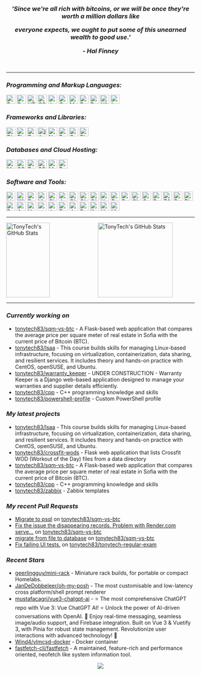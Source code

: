<br/>

<h3 align="center">
 <p><i> 'Since we're all rich with bitcoins, or we will be once they're worth a million dollars like </i></p>
 <p><i> everyone expects, we ought to put some of this unearned wealth to good use.' </i></p>
 <p align="center"><i>- Hal Finney </i></p> 
</h3>

<br/>

---
<h3><i>Programming and Markup Languages:</i></h3>
<a href="/python_cert.md"><img height="24" src="https://img.shields.io/badge/-Python-3776AB?logo=Python&logoColor=white&style=flat-square" alt="Python"></a>
<a href="/lsa.md"><img height="24" src="https://img.shields.io/badge/-Bash-4EAA25?logo=gnubash&logoColor=white&style=flat-square" alt="Bash Shell"></a>
<a href="/html_css_cert.md"><img height="24" src="https://img.shields.io/badge/-HTML-E34F26?logo=html5&logoColor=white&style=flat-square" alt="HTML"></a>
<a href="/html_css_cert.md"><img height="24" src="https://img.shields.io/badge/-CSS-1572B6?logo=css3&logoColor=white&style=flat-square" alt="CSS"></a>
<a href="/js_front_end_cert.md"><img height="24" src="https://img.shields.io/badge/-JavaScript-F7DF1E?logo=javascript&logoColor=black&style=flat-square" alt="JavaScript"></a>
<a href="#"><img height="24" src="https://img.shields.io/badge/-C++-00599C?logo=cplusplus&logoColor=white&style=flat-square" alt="C++"></a>
<a href="#"><img height="24" src="https://img.shields.io/badge/-Markdown-000000?logo=markdown&logoColor=white&style=flat-square" alt="Markdown"></a>
<a href="#"><img height="24" src="https://img.shields.io/badge/-PowerShell-5391FE?logo=powershell&logoColor=white&style=flat-square" alt="PowerShell"></a>
<a href="#"><img height="24" src="https://img.shields.io/badge/-RegEx-3e69cd?logo=&logoColor=white&style=flat-square" alt="RegEx"></a>
<a href="#"><img height="24" src="https://img.shields.io/badge/-YAML-CB171E?logo=yaml&logoColor=white&style=flat-square" alt="YAML"></a>
<a href="#"><img height="24" src="https://img.shields.io/badge/-LaTeX-008080?logo=latex&logoColor=white&style=flat-square" alt="LaTeX"></a>

<h3><i>Frameworks and Libraries:</i></h3>
<a href="/django_cert.md"><img height="24" src="https://img.shields.io/badge/-Django-092E20?logo=django&logoColor=white&style=flat-square" alt="Django"></a>
<a href="#"><img height="24" src="https://img.shields.io/badge/-Flask-000000?logo=flask&logoColor=white&style=flat-square" alt="Flask"></a>
<a href="#"><img height="24" src="https://img.shields.io/badge/-Pytest-0A9EDC?logo=Pytest&logoColor=white&style=flat-square" alt="Pytest"></a>
<a href="#"><img height="24" src="https://img.shields.io/badge/-Jinja-B41717?logo=jinja&logoColor=white&style=flat-square" alt="jQuery"></a>
<a href="/jupyter.md"><img height="24" src="https://img.shields.io/badge/-NumPy-013243?logo=numpy&logoColor=white&style=flat-square" alt="NumPy"></a>
<a href="/jupyter.md"><img height="24" src="https://img.shields.io/badge/-Pandas-150458?logo=pandas&logoColor=white&style=flat-square" alt="Pandas"></a>
<a href="#"><img height="24" src="https://img.shields.io/badge/-Celery-37814A?logo=celery&logoColor=white&style=flat-square" alt="Celery"></a>
<a href="#"><img height="24" src="https://img.shields.io/badge/-Playwright-2EAD33?logo=playwright&logoColor=white&style=flat-square" alt="Playwright"></a>

<h3><i>Databases and Cloud Hosting:</i></h3>
<a href="/mysql_cert.md"><img height="24" src="https://img.shields.io/badge/-MySQL-4479A1?logo=mysql&logoColor=white&style=flat-square" alt="MySQL"></a>
<a href="#"><img height="24" src="https://img.shields.io/badge/-SQLite-003B57?logo=sqlite&logoColor=white&style=flat-square" alt="SQLite"></a>
<a href="/postgreslq.md"><img height="24" src="https://img.shields.io/badge/-PostgreSQL-4169E1?logo=postgresql&logoColor=white&style=flat-square" alt="PostgreSQL"></a>
<a href="#"><img height="24" src="https://img.shields.io/badge/-SQLAlchemy-D71F00?logo=sqlalchemy&logoColor=white&style=flat-square" alt="SQLAlchemy"></a>
<a href="#"><img height="24" src="https://img.shields.io/badge/-Microsoft SQL Server-CC2927?logo=microsoftsqlserver&logoColor=white&style=flat-square" alt="MS SQL Server"></a>
<a href="#"><img height="24" src="https://img.shields.io/badge/-Redis-DC382D?logo=redis&logoColor=white&style=flat-square" alt="Redis"></a>

<h3><i>Software and Tools:</i></h3>
<a href="/lsa.md"><img height="24" src="https://img.shields.io/badge/-Linux-FCC624?logo=linux&logoColor=black&style=flat-square" alt="Linux"></a>
<a href="#"><img height="24" src="https://img.shields.io/badge/-Windows-0078D4?logo=windows&logoColor=white&style=flat-square" alt="Windows"></a>
<a href="#"><img height="24" src="https://img.shields.io/badge/-PyCharm-000000?logo=pycharm&logoColor=white&style=flat-square" alt="PyCharm"></a>
<a href="#"><img height="24" src="https://img.shields.io/badge/-Visual Studio Code-007ACC?logo=visualstudiocode&logoColor=white&style=flat-square" alt="Visual Studio Code"></a>
<a href="#"><img height="24" src="https://img.shields.io/badge/-CLion-000000?logo=clion&logoColor=white&style=flat-square" alt="CLion"></a>
<a href="/jupyter.md"><img height="24" src="https://img.shields.io/badge/-Jupyter-F37626?logo=jupyter&logoColor=white&style=flat-square" alt="Jupyter"></a>
<a href="#"><img height="24" src="https://img.shields.io/badge/-Git-F05032?logo=git&logoColor=white&style=flat-square" alt="Git"></a>
<a href="#"><img height="24" src="https://img.shields.io/badge/-GitHub-181717?logo=github&logoColor=white&style=flat-square" alt="GitHub"></a>
<a href="/devops.md"><img height="24" src="https://img.shields.io/badge/-GitHub Actions-2088FF?logo=githubactions&logoColor=white&style=flat-square" alt="GitHub Actions"></a>
<a href="#"><img height="24" src="https://img.shields.io/badge/-VMware Workstation-607078?logo=vmware&logoColor=white&style=flat-square" alt="VMware Workstation"></a>
<a href="/containers_and_cloud.md"><img height="24" src="https://img.shields.io/badge/-Docker-2496ED?logo=docker&logoColor=white&style=flat-square" alt="Docker"></a>
<a href="#"><img height="24" src="https://img.shields.io/badge/-Postman-FF6C37?logo=postman&logoColor=white&style=flat-square" alt="Postman"></a>
<a href="#"><img height="24" src="https://img.shields.io/badge/-Obsidian-7C3AED?logo=obsidian&logoColor=white&style=flat-square" alt="Obsidian"></a>
<a href="#"><img height="24" src="https://img.shields.io/badge/-Grafana-F46800?logo=grafana&logoColor=white&style=flat-square" alt="Grafana"></a>
<a href="#"><img height="24" src="https://img.shields.io/badge/-Portainer-13BEF9?logo=portainer&logoColor=white&style=flat-square" alt="Portainer"></a>
<a href="#"><img height="24" src="https://img.shields.io/badge/-ZABBIX-c72229?logo=&logoColor=white&style=flat-square" alt="ZABBIX"></a>
<a href="#"><img height="24" src="https://img.shields.io/badge/-Brave-FB542B?logo=brave&logoColor=white&style=flat-square" alt="Brave"></a>
<a href="#"><img height="24" src="https://img.shields.io/badge/-Pihole-96060C?logo=pihole&logoColor=white&style=flat-square" alt="Pi-hole"></a>
<a href="#"><img height="24" src="https://img.shields.io/badge/-Proxmox-E57000?logo=proxmox&logoColor=white&style=flat-square" alt="Proxmox"></a>
<a href="#"><img height="24" src="https://img.shields.io/badge/-Ansible-EE0000?logo=ansible&logoColor=white&style=flat-square" alt="Ansible"></a>
<a href="#"><img height="24" src="https://img.shields.io/badge/-Vagrant-1868F2?logo=vagrant&logoColor=white&style=flat-square" alt="Vagrant"></a>
<a href="#"><img height="24" src="https://img.shields.io/badge/-openmediavault-5DACDF?logo=openmediavault&logoColor=white&style=flat-square" alt="openmediavault"></a>
<a href="#"><img height="24" src="https://img.shields.io/badge/-Jenkins-D24939?logo=jenkins&logoColor=white&style=flat-square" alt="Jenkins"></a>
<a href="#"><img height="24" src="https://img.shields.io/badge/-Terraform-844FBA?logo=terraform&logoColor=white&style=flat-square" alt="Terraform"></a>
<a href="#"><img height="24" src="https://img.shields.io/badge/-dwm-1177AA?logo=dwm&logoColor=white&style=flat-square" alt="dwm"></a>
<a href="#"><img height="24" src="https://img.shields.io/badge/-Prometheus-E6522C?logo=prometheus&logoColor=white&style=flat-square" alt="Prometheus"></a>
<a href="/k8s.md"><img height="24" src="https://img.shields.io/badge/-Kubernetes-326CE5?logo=kubernetes&logoColor=white&style=flat-square" alt="Kubernetes"></a>
<a href="#"><img height="24" src="https://img.shields.io/badge/-Helm-0F1689?logo=helm&logoColor=white&style=flat-square" alt="Helm"></a>
<a href="#"><img height="24" src="https://img.shields.io/badge/-VirtualBox-2F61B4?logo=virtualbox&logoColor=white&style=flat-square" alt="VirtualBox"></a>


<hr/>
<div>
  <img height="200" width="48%" align="left" alt="TonyTech's GitHub Stats" src="https://github-readme-stats-git-masterrstaa-rickstaa.vercel.app/api?username=tonytech83&show_icons=true&hide_border=true&title_color=FF6D28&text_color=A8E890&border_color=0c1a25&theme=transparent" />
  <img height="200" alt="TonyTech's GitHub Stats" src="https://github-readme-stats-git-masterrstaa-rickstaa.vercel.app/api/top-langs/?username=tonytech83&layout=compact&hide_border=true&bg_color=ffffff00&title_color=FF6D28&text_color=A8E890&langs_count=8" />
</p>
</div>

<hr/>

<h3><i>Currently working on</i></h3>

- [tonytech83/sqm-vs-btc](https://github.com/tonytech83/sqm-vs-btc) - A Flask-based web application that compares the average price per square meter of real estate in Sofia with the current price of Bitcoin (BTC).
- [tonytech83/lsaa](https://github.com/tonytech83/lsaa) - This course builds skills for managing Linux-based infrastructure, focusing on virtualization, containerization, data sharing, and resilient services. It includes theory and hands-on practice with CentOS, openSUSE, and Ubuntu.
- [tonytech83/warranty_keeper](https://github.com/tonytech83/warranty_keeper) - UNDER CONSTRUCTION - Warranty Keeper is a Django web-based application designed to manage your warranties and supplier details efficiently.
- [tonytech83/cpp](https://github.com/tonytech83/cpp) - C&#43;&#43; programming knowledge and skills
- [tonytech83/powershell-profile](https://github.com/tonytech83/powershell-profile) - Custom PowerShell profile 
<h3><i>My latest projects</i></h3>

- [tonytech83/lsaa](https://github.com/tonytech83/lsaa) - This course builds skills for managing Linux-based infrastructure, focusing on virtualization, containerization, data sharing, and resilient services. It includes theory and hands-on practice with CentOS, openSUSE, and Ubuntu.
- [tonytech83/crossfit-wods](https://github.com/tonytech83/crossfit-wods) - Flask web application that lists Crossfit WOD (Workout of the Day) files from a data directory
- [tonytech83/sqm-vs-btc](https://github.com/tonytech83/sqm-vs-btc) - A Flask-based web application that compares the average price per square meter of real estate in Sofia with the current price of Bitcoin (BTC).
- [tonytech83/cpp](https://github.com/tonytech83/cpp) - C&#43;&#43; programming knowledge and skills
- [tonytech83/zabbix](https://github.com/tonytech83/zabbix) - Zabbix templates
<h3><i>My recent Pull Requests</i></h3>

- [Migrate to psql](https://github.com/tonytech83/sqm-vs-btc/pull/3) on [tonytech83/sqm-vs-btc](https://github.com/tonytech83/sqm-vs-btc)
- [Fix the issue the disappearing records. Problem with Render.com serve…](https://github.com/tonytech83/sqm-vs-btc/pull/2) on [tonytech83/sqm-vs-btc](https://github.com/tonytech83/sqm-vs-btc)
- [migrate from file to database](https://github.com/tonytech83/sqm-vs-btc/pull/1) on [tonytech83/sqm-vs-btc](https://github.com/tonytech83/sqm-vs-btc)
- [Fix failing UI tests.](https://github.com/tonytech83/tonytech-regular-exam/pull/1) on [tonytech83/tonytech-regular-exam](https://github.com/tonytech83/tonytech-regular-exam)
<h3><i>Recent Stars</i></h3>

- [geerlingguy/mini-rack](https://github.com/geerlingguy/mini-rack) - Miniature rack builds, for portable or compact Homelabs.
- [JanDeDobbeleer/oh-my-posh](https://github.com/JanDeDobbeleer/oh-my-posh) - The most customisable and low-latency cross platform/shell prompt renderer
- [mustafacagri/vue3-chatgpt-ai](https://github.com/mustafacagri/vue3-chatgpt-ai) - ⭐️ The most comprehensive ChatGPT repo with Vue 3: Vue ChatGPT AI! ⭐️ Unlock the power of AI-driven conversations with OpenAI. 🚀 Enjoy real-time messaging, seamless image/audio support, and Firebase integration. Built on Vue 3 &amp; Vuetify 3, with Pinia for robust state management. Revolutionize user interactions with advanced technology! 🎉
- [Wind4/vlmcsd-docker](https://github.com/Wind4/vlmcsd-docker) - Docker container
- [fastfetch-cli/fastfetch](https://github.com/fastfetch-cli/fastfetch) - A maintained, feature-rich and performance oriented, neofetch like system information tool.


<div align="center">
<img src="https://komarev.com/ghpvc/?username=tonytch83&style=flat-square" />
</div>
